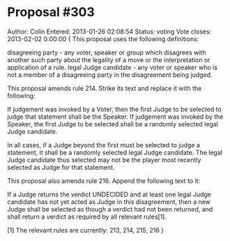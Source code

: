 Proposal #303
=============
Author: Colin
Entered: 2013-01-26 02:08:54
Status: voting
Vote closes: 2013-02-02 0:00:00
{
  This proposal uses the following definitions:

  disagreeing party - any voter, speaker or group which disagrees with another such party about the legality of a move or the interpretation or application of a rule.
  legal Judge candidate - any voter or speaker who is not a member of a disagreeing party in the disagreement being judged.

  This proposal amends rule 214. Strike its text and replace it with the following:

  If judgement was invoked by a Voter, then the first Judge to be selected to judge that statement shall be the Speaker. If judgement was invoked by the Speaker, the first Judge to be selected shall be a randomly selected legal Judge candidate.

  In all cases, if a Judge beyond the first must be selected to judge a statement, it shall be a randomly selected legal Judge candidate. The legal Judge candidate thus selected may not be the player most recently selected as Judge for that statement.

  This proposal also amends rule 216. Append the following text to it:

  If a Judge returns the verdict UNDECIDED and at least one legal Judge candidate has not yet acted as Judge in this disagreement, then a new Judge shall be selected as though a verdict had not been returned, and shall return a verdict as required by all relevant rules[1].

  [1] The relevant rules are currently: 213, 214, 215, 216
}
